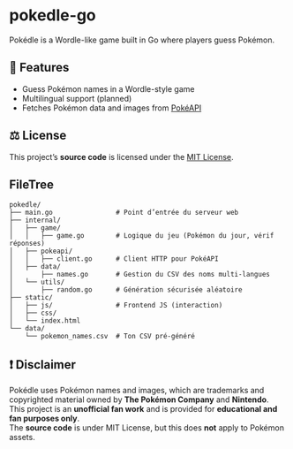 # pokedle-go

Pokédle is a Wordle-like game built in Go where players guess Pokémon.

## 🚀 Features
- Guess Pokémon names in a Wordle-style game
- Multilingual support (planned)
- Fetches Pokémon data and images from [PokéAPI](https://pokeapi.co/)

## ⚖️ License
This project’s **source code** is licensed under the [MIT License](LICENSE).

## FileTree
```
pokedle/
├── main.go                # Point d’entrée du serveur web
├── internal/
│   ├── game/
│   │   ├── game.go        # Logique du jeu (Pokémon du jour, vérif réponses)
│   ├── pokeapi/
│   │   ├── client.go      # Client HTTP pour PokéAPI
│   ├── data/
│       ├── names.go       # Gestion du CSV des noms multi-langues
│   └── utils/
│       ├── random.go      # Génération sécurisée aléatoire
├── static/
│   ├── js/                # Frontend JS (interaction)
│   ├── css/
│   └── index.html
└── data/
    └── pokemon_names.csv  # Ton CSV pré-généré

```

## ❗ Disclaimer
Pokédle uses Pokémon names and images, which are trademarks and copyrighted material owned by **The Pokémon Company** and **Nintendo**.  
This project is an **unofficial fan work** and is provided for **educational and fan purposes only**.  
The **source code** is under MIT License, but this does **not** apply to Pokémon assets.
